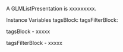 A GLMListPresentation is xxxxxxxxx.Instance Variables	tagsBlock:		<Object>	tagsFilterBlock:		<Object>tagsBlock	- xxxxxtagsFilterBlock	- xxxxx